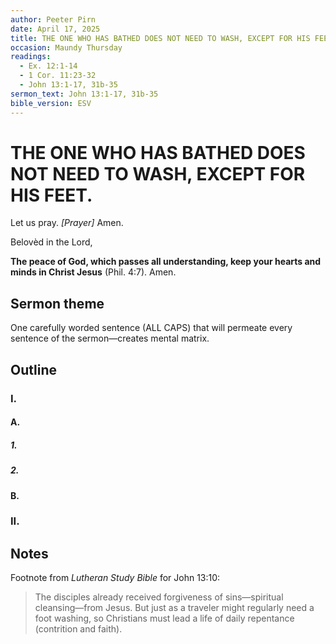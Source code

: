 ```yaml
---
author: Peeter Pirn
date: April 17, 2025
title: THE ONE WHO HAS BATHED DOES NOT NEED TO WASH, EXCEPT FOR HIS FEET.
occasion: Maundy Thursday
readings:
  - Ex. 12:1-14
  - 1 Cor. 11:23-32
  - John 13:1-17, 31b-35
sermon_text: John 13:1-17, 31b-35
bible_version: ESV
---
```


# THE ONE WHO HAS BATHED DOES NOT NEED TO WASH, EXCEPT FOR HIS FEET.

Let us pray. *\[Prayer]*  Amen.

Belovèd in the Lord,

**The peace of God, which passes all understanding, keep your hearts and minds in Christ Jesus** (Phil. 4:7). Amen.

## Sermon theme
One carefully worded sentence (ALL CAPS) that will permeate every sentence of the sermon—creates mental matrix.
## Outline
### I.
#### A.
##### 1.
##### 2.
#### B.
### II.
## Notes
Footnote from *Lutheran Study Bible* for John 13:10:
> The disciples already received forgiveness of sins—spiritual cleansing—from Jesus. But just as a traveler might regularly need a foot washing, so Christians must lead a life of daily repentance (contrition and faith).